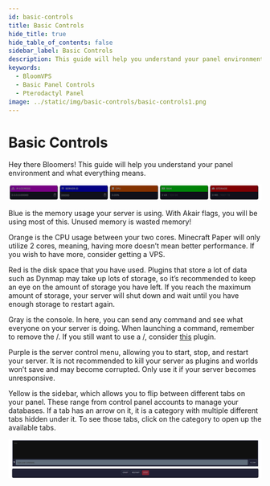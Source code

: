 ```yaml
---
id: basic-controls
title: Basic Controls
hide_title: true
hide_table_of_contents: false
sidebar_label: Basic Controls
description: This guide will help you understand your panel environment and what everything means.
keywords:
  - BloomVPS
  - Basic Panel Controls
  - Pterodactyl Panel
image: ../static/img/basic-controls/basic-controls1.png
---
```

# Basic Controls


Hey there Bloomers! This guide will help you understand your panel environment and what everything means.

![BloomVPS Basic Controls](../static/img/basic-controls/basic-controls2.png)

Blue is the memory usage your server is using. With Akair flags, you will be using most of this. Unused memory is wasted memory!

Orange is the CPU usage between your two cores. Minecraft Paper will only utilize 2 cores, meaning, having more doesn’t mean better performance. If you wish to have more, consider getting a VPS.

Red is the disk space that you have used. Plugins that store a lot of data such as Dynmap may take up lots of storage, so it’s recommended to keep an eye on the amount of storage you have left. If you reach the maximum amount of storage, your server will shut down and wait until you have enough storage to restart again.

Gray is the console. In here, you can send any command and see what everyone on your server is doing. When launching a command, remember to remove the /. If you still want to use a /, consider [this](https://www.spigotmc.org/resources/81157) plugin.

Purple is the server control menu, allowing you to start, stop, and restart your server. It is not recommended to kill your server as plugins and worlds won’t save and may become corrupted. Only use it if your server becomes unresponsive.

Yellow is the sidebar, which allows you to flip between different tabs on your panel. These range from control panel accounts to manage your databases. If a tab has an arrow on it, it is a category with multiple different tabs hidden under it. To see those tabs, click on the category to open up the available tabs.

![BloomVPS Basic Controls](../static/img/basic-controls/basic-controls3.png)
